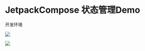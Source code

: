 # JetpackCompose 状态管理Demo

开发环境

![](https://gitee.com/xingfengwxx/blogImage/raw/master/img/20210917163650.png)

![](https://gitee.com/xingfengwxx/blogImage/raw/master/img/20210917164155.png)


